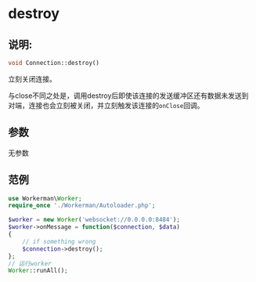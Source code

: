 # destroy
## 说明:
```php
void Connection::destroy()
```

立刻关闭连接。

与close不同之处是，调用destroy后即使该连接的发送缓冲区还有数据未发送到对端，连接也会立刻被关闭，并立刻触发该连接的```onClose```回调。

## 参数

无参数


## 范例

```php
use Workerman\Worker;
require_once './Workerman/Autoloader.php';

$worker = new Worker('websocket://0.0.0.0:8484');
$worker->onMessage = function($connection, $data)
{
    // if something wrong
    $connection->destroy();
};
// 运行worker
Worker::runAll();
```
